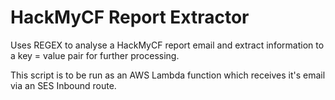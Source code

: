HackMyCF Report Extractor
=========================

Uses REGEX to analyse a HackMyCF report email and extract information
to a key = value pair for further processing.

This script is to be run as an AWS Lambda function which receives it's
email via an SES Inbound route.